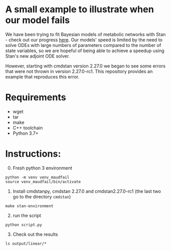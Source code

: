 # A small example to illustrate when our model fails

We have been trying to fit Bayesian models of metabolic networks with Stan -
check out our progress [here](https://github.com/biosustain/Maud). Our models'
speed is limited by the need to solve ODEs with large numbers of parameters
compared to the number of state variables, so we are hopeful of being able to
achieve a speedup using Stan's new adjoint ODE solver.

However, starting with cmdstan version 2.27.0 we began to see some errors that
were not thrown in version 2.27.0-rc1. This repository provides an example that
reproduces this error.

# Requirements
- wget
- tar
- make
- C++ toolchain
- Python 3.7+

# Instructions:

0. Fresh python 3 environment
```
python -m venv venv_maudfail
source venv_maudfail/bin/activate
```
1. Install cmdstanpy, cmdstan 2.27.0 and cmdstan2.27.0-rc1 (the last two go to the directory `cmdstan`)
```shell
make stan-environment
```
2. run the script
```shell
python script.py
```
3. Check out the results
```shell
ls output/linear/*
```
